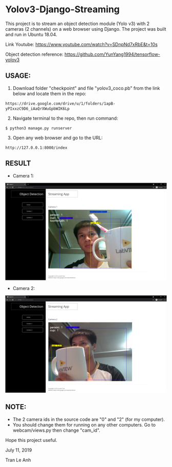 # Yolov3-Django-Streaming

This project is to stream an object detection module (Yolo v3) with 2 cameras (2 channels) on a web browser using Django.
The project was built and run in Ubuntu 18.04.

Link Youtube: https://www.youtube.com/watch?v=SDnpNd7xRbE&t=10s

Object detection reference: https://github.com/YunYang1994/tensorflow-yolov3

## USAGE:
1. Download folder "checkpoint" and file "yolov3_coco.pb" from the link below and locate them in the repo:
```bashrc
https://drive.google.com/drive/u/1/folders/1apB-yPIxxzC9D6_iAaQrXWuGpbWIK6Lp
```
2. Navigate terminal to the repo, then run command: 
```bashrc
$ python3 manage.py runserver
```
3. Open any web browser and go to the URL: 
```bashrc
http://127.0.0.1:8000/index
```
## RESULT
- Camera 1:

![picture](images/cam1.png)

- Camera 2:

![picture](images/cam2.png)

## NOTE:
- The 2 camera ids in the source code are "0" and "2" (for my computer). 
- You should change them for running on any other computers. Go to webcam/views.py then change "cam_id".

Hope this project useful.

July 11, 2019

Tran Le Anh
